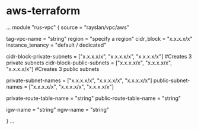 # aws-terraform
...
module "rus-vpc" {
  source = "rayslan/vpc/aws"

  tag-vpc-name     = "string"
  region           = "specify a region"
  cidr_block       = "x.x.x.x/x"
  instance_tenancy = "default / dedicated"

  cidr-block-private-subnets = ["x.x.x.x/x", "x.x.x.x/x", "x.x.x.x/x"] #Creates 3 private subnets
  cidr-block-public-subnets  = ["x.x.x.x/x", "x.x.x.x/x", "x.x.x.x/x"] #Creates 3 public subnets

  private-subnet-names = ["x.x.x.x/x", "x.x.x.x/x", "x.x.x.x/x"]
  public-subnet-names  = ["x.x.x.x/x", "x.x.x.x/x", "x.x.x.x/x"]

  private-route-table-name = "string"
  public-route-table-name  = "string"

  igw-name = "string"
  ngw-name = "string"

}
...
